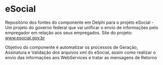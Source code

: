 # eSocial
Repositório dos fontes do componente em Delphi para o projeto eSocial - Um projeto do governo federal que vai unificar o envio de informações pelo empregador em relação aos seus empregados. Site do projeto: www.esocial.gov.br

Objetivo do componente é automatizar os processos de Geração, Assinatura e Validação dos arquivos xml do eSocial, 
assim como realizar o envio das informações aos WebServices e tratar as mensagens de Retorno
